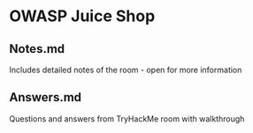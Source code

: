 # OWASP Juice Shop

## Notes.md

Includes detailed notes of the room - open for more information

## Answers.md

Questions and answers from TryHackMe room with walkthrough
